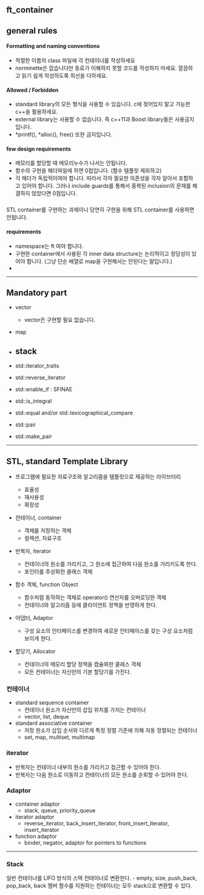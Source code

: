 ## ft_container

## general rules


#### Formatting and naming conventions
- 적절한 이름의 class 파일에 각 컨테이너를 작성하세요
- norminette은 없습니다만 동료가 이해하지 못할 코드를 작성하지 마세요. 깔끔하고 읽기 쉽게 작성하도록 최선을 다하세요.

#### Allowed / Forbidden
- standard library의 모든 형식을 사용할 수 있습니다. c에 젖어있지 말고 가능한 c++을 활용하세요.
- external library는 사용할 수 없습니다. 즉 c++11과 Boost library들은 사용금지입니다.
- *printf(), *alloc(), free() 또한 금지입니다. 

#### few design requirements
- 메모리를 할당할 때 메모리누수가 나서는 안됩니다. 
- 함수의 구현을 헤더파일에 하면 0접입니다. (함수 템플릿 제외하고)
- 각 헤더가 독립적이여야 합니다. 따라서 각자 필요한 의존성을 각자 알아서 포함하고 있어야 합니다. 그러나 include guards를 통해서 중복된 inclusion의 문제를 해결하지 않았다면 0점입니다. 


### 
STL container를 구현하는 과제이니 당연히 구현을 위해 STL container를 사용하면 안됩니다. 

#### requirements
- namespace는 ft 여야 합니다. 
- 구현한 container에서 사용된 각 inner data structure는 논리적이고 정당성이 있어야 합니다. (그냥 단순 배열로 map을 구현해서는 안된다는 말입니다.)
- 


---
## Mandatory part
- vector
	- vector<bool>은 구현할 필요 없습니다. 
- map
- stack
	- 

- std::iterator_traits
- std::reverse_iterator
- std::enable_if
	: SFINAE
- std::is_integral
- std::equal and/or std::lexicographical_compare
- std::pair
- std::make_pair

---
## STL, standard Template Library
- 프로그램에 필요한 자료구조와 알고리즘을 템플릿으로 제공하는 라이브러리
	- 효율성
	- 재사용성
	- 확장성

- 컨테이너, container
	- 객체를 저장하는 객체
	- 컬렉션, 자료구조
- 반복자, iterator 
	- 컨테이너의 원소를 가리키고, 그 원소에 접근하여 다음 원소를 가리키도록 한다.
	- 포인터를 추상화한 클래스 객체
- 함수 객체, function Object
	- 함수처럼 동작하는 객체로 operator() 연산자를 오버로딩한 객체
	- 컨테이너와 알고리즘 등에 클라이언트 정책을 반영하게 한다. 
- 어댑터, Adaptor 
	- 구성 요소의 인터페이스를 변경하여 새로운 인터페이스를 갖는 구성 요소처럼 보이게 한다.
- 할당기, Allocator
	- 컨테이너의 메모리 할당 정책을 캡슐화한 클래스 객체
	- 모든 컨테이너는 자신만의 기본 할당기를 가진다.

### 컨테이너
- standard sequence container
	- 컨테이너 원소가 자신만의 삽입 위치를 가지는 컨테이너
	- vector, list, deque
- standard associative container
	- 저장 원소가 삽입 순서와 다르게 특정 정렬 기준에 의해 자동 정렬되는 컨테이너
	- set, map, multiset, multimap


### iterator
- 반복자는 컨테이너 내부의 원소를 가리키고 접근할 수 있어야 한다.
- 반복자는 다음 원소로 이동하고 컨테이너의 모든 원소를 순회할 수 있어야 한다. 


### Adaptor

- container adaptor
	- stack, queue, priority_queue
- iterator adaptor
	- reverse_iterator, back_insert_iterator, front_insert_iterator, insert_iterator
- function adaptor
	- binder, negator, adaptor for pointers to functions







---
### Stack
일반 컨테이너를 LIFO 방식의 스택 컨테이너로 변환한다.
	- empty, size, push_back, pop_back, back 멤버 함수를 지원하는 컨테이너는 모두 stack으로 변환할 수 있다. 

